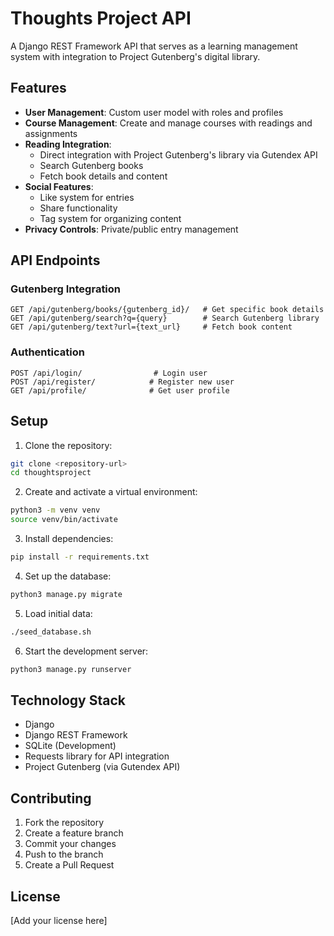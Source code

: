 # Thoughts Project API

A Django REST Framework API that serves as a learning management system with integration to Project Gutenberg's digital library.

## Features

- **User Management**: Custom user model with roles and profiles
- **Course Management**: Create and manage courses with readings and assignments
- **Reading Integration**: 
  - Direct integration with Project Gutenberg's library via Gutendex API
  - Search Gutenberg books
  - Fetch book details and content
- **Social Features**:
  - Like system for entries
  - Share functionality
  - Tag system for organizing content
- **Privacy Controls**: Private/public entry management

## API Endpoints

### Gutenberg Integration
```http
GET /api/gutenberg/books/{gutenberg_id}/   # Get specific book details
GET /api/gutenberg/search?q={query}        # Search Gutenberg library
GET /api/gutenberg/text?url={text_url}     # Fetch book content
```

### Authentication
```http
POST /api/login/                # Login user
POST /api/register/            # Register new user
GET /api/profile/              # Get user profile
```

## Setup

1. Clone the repository:
```bash
git clone <repository-url>
cd thoughtsproject
```

2. Create and activate a virtual environment:
```bash
python3 -m venv venv
source venv/bin/activate
```

3. Install dependencies:
```bash
pip install -r requirements.txt
```

4. Set up the database:
```bash
python3 manage.py migrate
```

5. Load initial data:
```bash
./seed_database.sh
```

6. Start the development server:
```bash
python3 manage.py runserver
```

## Technology Stack

- Django
- Django REST Framework
- SQLite (Development)
- Requests library for API integration
- Project Gutenberg (via Gutendex API)

## Contributing

1. Fork the repository
2. Create a feature branch
3. Commit your changes
4. Push to the branch
5. Create a Pull Request

## License

[Add your license here]